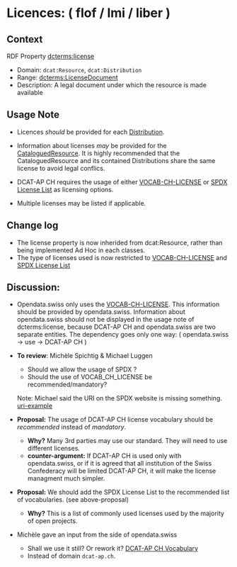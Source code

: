 # Licences: ( flof / lmi / liber )

## Context
RDF Property [dcterms:license](https://www.w3.org/TR/vocab-dcat-3/#Property:resource_license)
  * Domain: `dcat:Resource`, `dcat:Distribution` 
  * Range: [dcterms:LicenseDocument](http://purl.org/dc/terms/LicenseDocument)
  * Description: A legal document under which the resource is made available



## Usage Note
* Licences *should* be provided for each [Distribution](https://semiceu.github.io/DCAT-AP/releases/3.0.0/#Distribution).
* Information about licenses *may* be provided for the [CataloguedResource](https://semiceu.github.io/DCAT-AP/releases/3.0.0/#CataloguedResource). It is highly recommended that the CataloguedResource and its contained Distributions share the same license to avoid legal conflics.
* DCAT-AP CH requires the usage of either [VOCAB-CH-LICENSE](https://www.dcat-ap.ch/vocabulary/licenses/20240716.html) or [SPDX License List](https://spdx.org/licenses/) as licensing options.

* Multiple licenses may be listed if applicable.


## Change log
- The license property is now inherided from dcat:Resource, rather than being implemented Ad Hoc in each classes.
- The type of licenses used is now restricted to [VOCAB-CH-LICENSE](https://www.dcat-ap.ch/vocabulary/licenses/20240716.html) and [SPDX License List](https://spdx.org/licenses/)


## Discussion:

* Opendata.swiss only uses the [VOCAB-CH-LICENSE](https://www.dcat-ap.ch/vocabulary/licenses/20240716.html). This information should be provided by opendata.swiss. Information about opendata.swiss should not be displayed in the usage note of dcterms:license, because DCAT-AP CH and opendata.swiss are two separate entities. The dependency goes only one way: ( opendata.swiss → use → DCAT-AP CH )

* **To review**: Michèle Spichtig & Michael Luggen
  * Should we allow the usage of SPDX ?
  * Should the use of VOCAB_CH_LICENSE be recommended/mandatory?

  Note: Michael said the URI on the SPDX website is missing something. [uri-example](https://prateekvjoshi.com/wp-content/uploads/2014/02/uri-vs-url-vs-urn.jpg)

- **Proposal:** The usage of DCAT-AP CH license vocabulary should be *recommended* instead of *mandatory*.  
  - **Why?** Many 3rd parties may use our standard. They will need to use different licenses. 
  - **counter-argument:** If DCAT-AP CH is used only with opendata.swiss, or if it is agreed that all institution of the Swiss Confederacy will be limited DCAT-AP CH, it will make the license managment much simpler.

- **Proposal:** We should add the SPDX License List to the recommended list of vocabularies.  (see above-proposal)
  - **Why?** This is a list of commonly used licenses used by the majority of open projects. 

- Michèle gave an input from the side of opendata.swiss
  - Shall we use it still? Or rework it? [DCAT-AP CH Vocabulary](https://dcat-ap.ch/vocabulary/licenses/20210623.html)
  - Instead of domain `dcat-ap.ch`.
